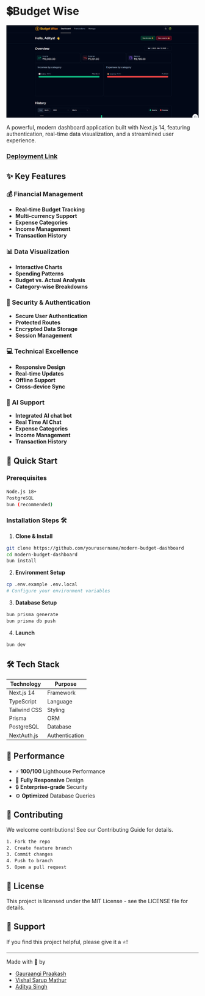 
# 💲Budget Wise

<img src="https://raw.githubusercontent.com/TheGuyCheese/budget-wise/refs/heads/main/dashboard.png" />

A powerful, modern dashboard application built with Next.js 14, featuring authentication, real-time data visualization, and a streamlined user experience.

### [Deployment Link](https://www.bwise.vercel.app)

## ✨ Key Features

### 💰 Financial Management
- **Real-time Budget Tracking**
- **Multi-currency Support**
- **Expense Categories**
- **Income Management**
- **Transaction History**

### 📊 Data Visualization
- **Interactive Charts**
- **Spending Patterns**
- **Budget vs. Actual Analysis**
- **Category-wise Breakdowns**

### 🔐 Security & Authentication
- **Secure User Authentication**
- **Protected Routes**
- **Encrypted Data Storage**
- **Session Management**

### 💻 Technical Excellence
- **Responsive Design**
- **Real-time Updates**
- **Offline Support**
- **Cross-device Sync**

### 🤖 AI Support
- **Integrated AI chat bot**
- **Real Time AI Chat**
- **Expense Categories**
- **Income Management**
- **Transaction History**


## 🚀 Quick Start

### Prerequisites
```bash
Node.js 18+
PostgreSQL
bun (recommended)
```

### Installation Steps 🛠️

1. **Clone & Install**
```bash
git clone https://github.com/yourusername/modern-budget-dashboard
cd modern-budget-dashboard
bun install
```

2. **Environment Setup**
```bash
cp .env.example .env.local
# Configure your environment variables
```

3. **Database Setup**
```bash
bun prisma generate
bun prisma db push
```

4. **Launch**
```bash
bun dev
```

## 🛠️ Tech Stack

| Technology | Purpose |
|------------|---------|
| Next.js 14 | Framework |
| TypeScript | Language |
| Tailwind CSS | Styling |
| Prisma | ORM |
| PostgreSQL | Database |
| NextAuth.js | Authentication |

## 🌟 Performance

- ⚡️ **100/100** Lighthouse Performance
- 📱 **Fully Responsive** Design
- 🔒 **Enterprise-grade** Security
- ⚙️ **Optimized** Database Queries

## 🤝 Contributing

We welcome contributions! See our Contributing Guide for details.

```bash
1. Fork the repo
2. Create feature branch
3. Commit changes
4. Push to branch
5. Open a pull request
```

## 📄 License

This project is licensed under the MIT License - see the LICENSE file for details.

## 💖 Support

If you find this project helpful, please give it a ⭐️!

---


Made with 💖 by 
- [Gauraangi Praakash](https://github.com/dinasquare)
- [Vishal Sarup Mathur](https://github.com/vishalmathur01)
- [Aditya Singh](https://github.com/TheGuyCheese)

</div>

